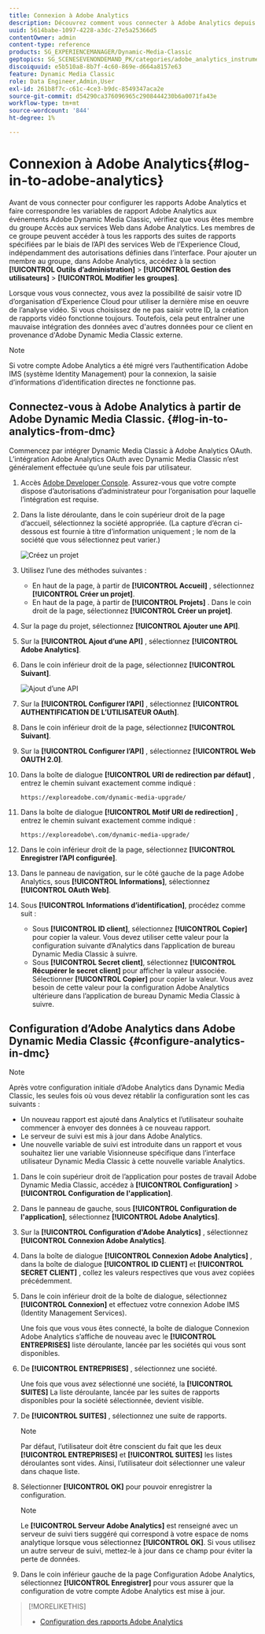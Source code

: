 ```yaml
---
title: Connexion à Adobe Analytics
description: Découvrez comment vous connecter à Adobe Analytics depuis Adobe Dynamic Media Classic.
uuid: 5614babe-1097-4228-a3dc-27e5a25366d5
contentOwner: admin
content-type: reference
products: SG_EXPERIENCEMANAGER/Dynamic-Media-Classic
geptopics: SG_SCENESEVENONDEMAND_PK/categories/adobe_analytics_instrumentation_kit
discoiquuid: e5b510a8-8b7f-4c60-869e-d664a8157e63
feature: Dynamic Media Classic
role: Data Engineer,Admin,User
exl-id: 261b8f7c-c61c-4ce3-b9dc-8549347aca2e
source-git-commit: d54290ca376096965c2908444230b6a0071fa43e
workflow-type: tm+mt
source-wordcount: '844'
ht-degree: 1%

---
```


# Connexion à Adobe Analytics{#log-in-to-adobe-analytics}

Avant de vous connecter pour configurer les rapports Adobe Analytics et faire correspondre les variables de rapport Adobe Analytics aux événements Adobe Dynamic Media Classic, vérifiez que vous êtes membre du groupe Accès aux services Web dans Adobe Analytics. Les membres de ce groupe peuvent accéder à tous les rapports des suites de rapports spécifiées par le biais de l’API des services Web de l’Experience Cloud, indépendamment des autorisations définies dans l’interface. Pour ajouter un membre au groupe, dans Adobe Analytics, accédez à la section **[!UICONTROL Outils d’administration]** > **[!UICONTROL Gestion des utilisateurs]** > **[!UICONTROL Modifier les groupes]**.

Lorsque vous vous connectez, vous avez la possibilité de saisir votre ID d’organisation d’Experience Cloud pour utiliser la dernière mise en oeuvre de l’analyse vidéo. Si vous choisissez de ne pas saisir votre ID, la création de rapports vidéo fonctionne toujours. Toutefois, cela peut entraîner une mauvaise intégration des données avec d&#39;autres données pour ce client en provenance d&#39;Adobe Dynamic Media Classic externe.

>[!NOTE]
>
>Si votre compte Adobe Analytics a été migré vers l’authentification Adobe IMS (système Identity Management) pour la connexion, la saisie d’informations d’identification directes ne fonctionne pas.

## Connectez-vous à Adobe Analytics à partir de Adobe Dynamic Media Classic. {#log-in-to-analytics-from-dmc}

Commencez par intégrer Dynamic Media Classic à Adobe Analytics OAuth. L’intégration Adobe Analytics OAuth avec Dynamic Media Classic n’est généralement effectuée qu’une seule fois par utilisateur.

1. Accès [Adobe Developer Console](https://developer.adobe.com/console). Assurez-vous que votre compte dispose d’autorisations d’administrateur pour l’organisation pour laquelle l’intégration est requise.
1. Dans la liste déroulante, dans le coin supérieur droit de la page d’accueil, sélectionnez la société appropriée. (La capture d’écran ci-dessous est fournie à titre d’information uniquement ; le nom de la société que vous sélectionnez peut varier.)

   ![Créez un projet](assets/analytics-oauth1.png)

1. Utilisez l’une des méthodes suivantes :

   * En haut de la page, à partir de **[!UICONTROL Accueil]** , sélectionnez **[!UICONTROL Créer un projet]**.
   * En haut de la page, à partir de **[!UICONTROL Projets]** . Dans le coin droit de la page, sélectionnez **[!UICONTROL Créer un projet]**.

1. Sur la page du projet, sélectionnez **[!UICONTROL Ajouter une API]**.
1. Sur la **[!UICONTROL Ajout d’une API]** , sélectionnez **[!UICONTROL Adobe Analytics]**.
1. Dans le coin inférieur droit de la page, sélectionnez **[!UICONTROL Suivant]**.

   ![Ajout d’une API](assets/analytics-oauth2.png)

1. Sur la **[!UICONTROL Configurer l’API]** , sélectionnez **[!UICONTROL AUTHENTIFICATION DE L’UTILISATEUR OAuth]**.
1. Dans le coin inférieur droit de la page, sélectionnez **[!UICONTROL Suivant]**.
1. Sur la **[!UICONTROL Configurer l’API]** , sélectionnez **[!UICONTROL Web OAUTH 2.0]**.
1. Dans la boîte de dialogue **[!UICONTROL URI de redirection par défaut]** , entrez le chemin suivant exactement comme indiqué :

   `https://exploreadobe.com/dynamic-media-upgrade/`

1. Dans la boîte de dialogue **[!UICONTROL Motif URI de redirection]** , entrez le chemin suivant exactement comme indiqué :

   `https://exploreadobe\.com/dynamic-media-upgrade/`

1. Dans le coin inférieur droit de la page, sélectionnez **[!UICONTROL Enregistrer l’API configurée]**.
1. Dans le panneau de navigation, sur le côté gauche de la page Adobe Analytics, sous **[!UICONTROL Informations]**, sélectionnez **[!UICONTROL OAuth Web]**.
1. Sous **[!UICONTROL Informations d’identification]**, procédez comme suit :
   * Sous **[!UICONTROL ID client]**, sélectionnez **[!UICONTROL Copier]** pour copier la valeur. Vous devez utiliser cette valeur pour la configuration suivante d’Analytics dans l’application de bureau Dynamic Media Classic à suivre.
   * Sous **[!UICONTROL Secret client]**, sélectionnez **[!UICONTROL Récupérer le secret client]** pour afficher la valeur associée. Sélectionner **[!UICONTROL Copier]** pour copier la valeur. Vous avez besoin de cette valeur pour la configuration Adobe Analytics ultérieure dans l’application de bureau Dynamic Media Classic à suivre.

## Configuration d’Adobe Analytics dans Adobe Dynamic Media Classic {#configure-analytics-in-dmc}

>[!NOTE]
>
>Après votre configuration initiale d’Adobe Analytics dans Dynamic Media Classic, les seules fois où vous devez rétablir la configuration sont les cas suivants :
>
>* Un nouveau rapport est ajouté dans Analytics et l’utilisateur souhaite commencer à envoyer des données à ce nouveau rapport.
>* Le serveur de suivi est mis à jour dans Adobe Analytics.
>* Une nouvelle variable de suivi est introduite dans un rapport et vous souhaitez lier une variable Visionneuse spécifique dans l’interface utilisateur Dynamic Media Classic à cette nouvelle variable Analytics.

>


1. Dans le coin supérieur droit de l’application pour postes de travail Adobe Dynamic Media Classic, accédez à **[!UICONTROL Configuration]** > **[!UICONTROL Configuration de l&#39;application]**.
1. Dans le panneau de gauche, sous **[!UICONTROL Configuration de l&#39;application]**, sélectionnez **[!UICONTROL Adobe Analytics]**.
1. Sur la **[!UICONTROL Configuration d&#39;Adobe Analytics]** , sélectionnez **[!UICONTROL Connexion Adobe Analytics]**.
1. Dans la boîte de dialogue **[!UICONTROL Connexion Adobe Analytics]** , dans la boîte de dialogue **[!UICONTROL ID CLIENT]** et **[!UICONTROL SECRET CLIENT]** , collez les valeurs respectives que vous avez copiées précédemment.
1. Dans le coin inférieur droit de la boîte de dialogue, sélectionnez **[!UICONTROL Connexion]** et effectuez votre connexion Adobe IMS (Identity Management Services).

   Une fois que vous vous êtes connecté, la boîte de dialogue Connexion Adobe Analytics s’affiche de nouveau avec le **[!UICONTROL ENTREPRISES]** liste déroulante, lancée par les sociétés qui vous sont disponibles.

1. De **[!UICONTROL ENTREPRISES]** , sélectionnez une société.

   Une fois que vous avez sélectionné une société, la **[!UICONTROL SUITES]** La liste déroulante, lancée par les suites de rapports disponibles pour la société sélectionnée, devient visible.

1. De **[!UICONTROL SUITES]** , sélectionnez une suite de rapports.

   >[!NOTE]
   >
   >Par défaut, l’utilisateur doit être conscient du fait que les deux **[!UICONTROL ENTREPRISES]** et **[!UICONTROL SUITES]** les listes déroulantes sont vides. Ainsi, l’utilisateur doit sélectionner une valeur dans chaque liste.

1. Sélectionner **[!UICONTROL OK]** pour pouvoir enregistrer la configuration.

   >[!NOTE]
   >
   >Le **[!UICONTROL Serveur Adobe Analytics]** est renseigné avec un serveur de suivi tiers suggéré qui correspond à votre espace de noms analytique lorsque vous sélectionnez **[!UICONTROL OK]**. Si vous utilisez un autre serveur de suivi, mettez-le à jour dans ce champ pour éviter la perte de données.

1. Dans le coin inférieur gauche de la page Configuration Adobe Analytics, sélectionnez **[!UICONTROL Enregistrer]** pour vous assurer que la configuration de votre compte Adobe Analytics est mise à jour.

>[!MORELIKETHIS]
>
>* [Configuration des rapports Adobe Analytics](configuring-analytics-reports.md#configuring_adobe_analytics_reports)

